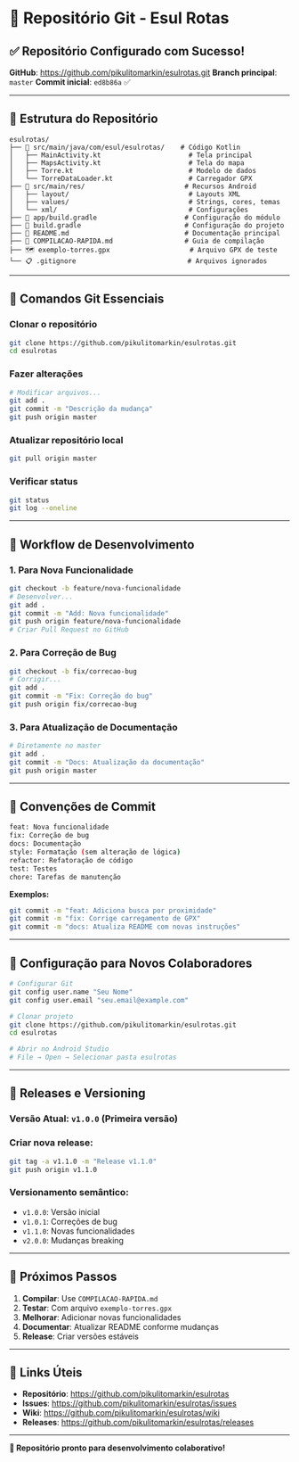 # 🔗 Repositório Git - Esul Rotas

## ✅ Repositório Configurado com Sucesso!

**GitHub**: https://github.com/pikulitomarkin/esulrotas.git
**Branch principal**: `master`
**Commit inicial**: `ed8b86a` ✅

---

## 📁 Estrutura do Repositório

```
esulrotas/
├── 📱 src/main/java/com/esul/esulrotas/    # Código Kotlin
│   ├── MainActivity.kt                      # Tela principal
│   ├── MapsActivity.kt                      # Tela do mapa
│   ├── Torre.kt                             # Modelo de dados
│   └── TorreDataLoader.kt                   # Carregador GPX
├── 🎨 src/main/res/                         # Recursos Android
│   ├── layout/                              # Layouts XML
│   ├── values/                              # Strings, cores, temas
│   └── xml/                                 # Configurações
├── 🔧 app/build.gradle                      # Configuração do módulo
├── 🔧 build.gradle                          # Configuração do projeto
├── 📖 README.md                             # Documentação principal
├── 🚀 COMPILACAO-RAPIDA.md                  # Guia de compilação
├── 🗺️ exemplo-torres.gpx                    # Arquivo GPX de teste
└── 📋 .gitignore                            # Arquivos ignorados
```

---

## 🚀 Comandos Git Essenciais

### **Clonar o repositório**
```bash
git clone https://github.com/pikulitomarkin/esulrotas.git
cd esulrotas
```

### **Fazer alterações**
```bash
# Modificar arquivos...
git add .
git commit -m "Descrição da mudança"
git push origin master
```

### **Atualizar repositório local**
```bash
git pull origin master
```

### **Verificar status**
```bash
git status
git log --oneline
```

---

## 🔄 Workflow de Desenvolvimento

### **1. Para Nova Funcionalidade**
```bash
git checkout -b feature/nova-funcionalidade
# Desenvolver...
git add .
git commit -m "Add: Nova funcionalidade"
git push origin feature/nova-funcionalidade
# Criar Pull Request no GitHub
```

### **2. Para Correção de Bug**
```bash
git checkout -b fix/correcao-bug
# Corrigir...
git add .
git commit -m "Fix: Correção do bug"
git push origin fix/correcao-bug
```

### **3. Para Atualização de Documentação**
```bash
# Diretamente no master
git add .
git commit -m "Docs: Atualização da documentação"
git push origin master
```

---

## 📝 Convenções de Commit

```bash
feat: Nova funcionalidade
fix: Correção de bug
docs: Documentação
style: Formatação (sem alteração de lógica)
refactor: Refatoração de código
test: Testes
chore: Tarefas de manutenção
```

**Exemplos:**
```bash
git commit -m "feat: Adiciona busca por proximidade"
git commit -m "fix: Corrige carregamento de GPX"
git commit -m "docs: Atualiza README com novas instruções"
```

---

## 🔧 Configuração para Novos Colaboradores

```bash
# Configurar Git
git config user.name "Seu Nome"
git config user.email "seu.email@example.com"

# Clonar projeto
git clone https://github.com/pikulitomarkin/esulrotas.git
cd esulrotas

# Abrir no Android Studio
# File → Open → Selecionar pasta esulrotas
```

---

## 📱 Releases e Versioning

### **Versão Atual**: `v1.0.0` (Primeira versão)

### **Criar nova release**:
```bash
git tag -a v1.1.0 -m "Release v1.1.0"
git push origin v1.1.0
```

### **Versionamento semântico**:
- `v1.0.0`: Versão inicial
- `v1.0.1`: Correções de bug
- `v1.1.0`: Novas funcionalidades
- `v2.0.0`: Mudanças breaking

---

## 🎯 Próximos Passos

1. **Compilar**: Use `COMPILACAO-RAPIDA.md`
2. **Testar**: Com arquivo `exemplo-torres.gpx`
3. **Melhorar**: Adicionar novas funcionalidades
4. **Documentar**: Atualizar README conforme mudanças
5. **Release**: Criar versões estáveis

---

## 🔗 Links Úteis

- **Repositório**: https://github.com/pikulitomarkin/esulrotas
- **Issues**: https://github.com/pikulitomarkin/esulrotas/issues
- **Wiki**: https://github.com/pikulitomarkin/esulrotas/wiki
- **Releases**: https://github.com/pikulitomarkin/esulrotas/releases

---

**🎉 Repositório pronto para desenvolvimento colaborativo!**

